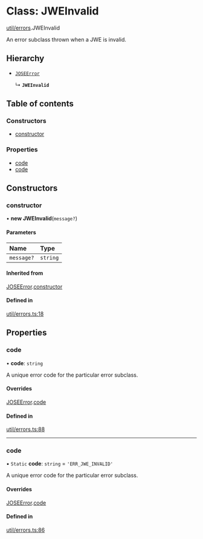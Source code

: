 # Class: JWEInvalid

[util/errors](../modules/util_errors.md).JWEInvalid

An error subclass thrown when a JWE is invalid.

## Hierarchy

- [`JOSEError`](util_errors.JOSEError.md)

  ↳ **`JWEInvalid`**

## Table of contents

### Constructors

- [constructor](util_errors.JWEInvalid.md#constructor)

### Properties

- [code](util_errors.JWEInvalid.md#code)
- [code](util_errors.JWEInvalid.md#code)

## Constructors

### constructor

• **new JWEInvalid**(`message?`)

#### Parameters

| Name | Type |
| :------ | :------ |
| `message?` | `string` |

#### Inherited from

[JOSEError](util_errors.JOSEError.md).[constructor](util_errors.JOSEError.md#constructor)

#### Defined in

[util/errors.ts:18](https://github.com/panva/jose/blob/v3.14.1/src/util/errors.ts#L18)

## Properties

### code

• **code**: `string`

A unique error code for the particular error subclass.

#### Overrides

[JOSEError](util_errors.JOSEError.md).[code](util_errors.JOSEError.md#code)

#### Defined in

[util/errors.ts:88](https://github.com/panva/jose/blob/v3.14.1/src/util/errors.ts#L88)

___

### code

▪ `Static` **code**: `string` = `'ERR_JWE_INVALID'`

A unique error code for the particular error subclass.

#### Overrides

[JOSEError](util_errors.JOSEError.md).[code](util_errors.JOSEError.md#code)

#### Defined in

[util/errors.ts:86](https://github.com/panva/jose/blob/v3.14.1/src/util/errors.ts#L86)
